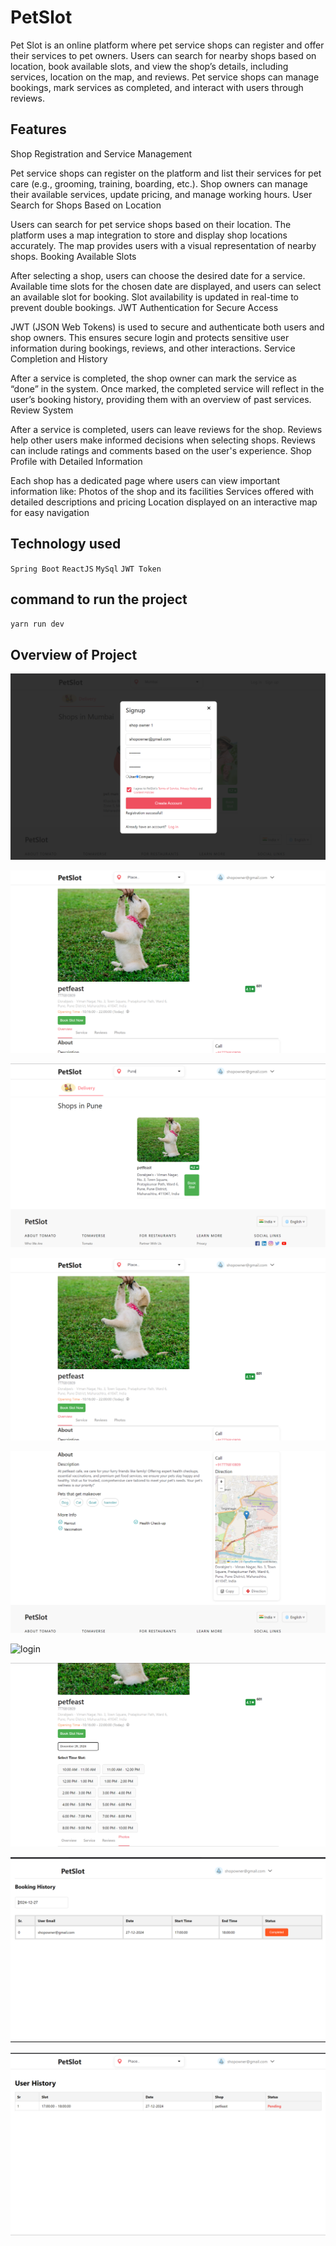 # PetSlot
Pet Slot is an online platform where pet service shops can register and offer their services to pet owners. Users can search for nearby shops based on location, book available slots, and view the shop’s details, including services, location on the map, and reviews. Pet service shops can manage bookings, mark services as completed, and interact with users through reviews.

## Features
Shop Registration and Service Management

Pet service shops can register on the platform and list their services for pet care (e.g., grooming, training, boarding, etc.).
Shop owners can manage their available services, update pricing, and manage working hours.
User Search for Shops Based on Location

Users can search for pet service shops based on their location.
The platform uses a map integration to store and display shop locations accurately.
The map provides users with a visual representation of nearby shops.
Booking Available Slots

After selecting a shop, users can choose the desired date for a service.
Available time slots for the chosen date are displayed, and users can select an available slot for booking.
Slot availability is updated in real-time to prevent double bookings.
JWT Authentication for Secure Access

JWT (JSON Web Tokens) is used to secure and authenticate both users and shop owners.
This ensures secure login and protects sensitive user information during bookings, reviews, and other interactions.
Service Completion and History

After a service is completed, the shop owner can mark the service as “done” in the system.
Once marked, the completed service will reflect in the user’s booking history, providing them with an overview of past services.
Review System

After a service is completed, users can leave reviews for the shop.
Reviews help other users make informed decisions when selecting shops.
Reviews can include ratings and comments based on the user's experience.
Shop Profile with Detailed Information

Each shop has a dedicated page where users can view important information like:
Photos of the shop and its facilities
Services offered with detailed descriptions and pricing
Location displayed on an interactive map for easy navigation

## Technology used
`Spring Boot`
`ReactJS`
`MySql`
`JWT Token`

    
## command to run the project 

`yarn run dev`

## Overview of Project

![login](https://github.com/jadvamar/pictures/blob/master/signup.png?raw=true)

![login](https://github.com/jadvamar/pictures/blob/master/shop%20page%201.png?raw=true)

![login](https://github.com/jadvamar/pictures/blob/master/search.png?raw=true)

![login](https://github.com/jadvamar/pictures/blob/master/shop%20page%201.png?raw=true)

![login](https://github.com/jadvamar/pictures/blob/master/shop%20page%202.png?raw=true)

![login]((https://github.com/jadvamar/pictures/blob/master/shop%20page%203.png?raw=true))

![login](https://github.com/jadvamar/pictures/blob/master/shop%20page%204.png?raw=true)

![login](https://github.com/jadvamar/pictures/blob/master/shop%20dashboard.png?raw=true)

![login](https://github.com/jadvamar/pictures/blob/master/history.png?raw=true)
